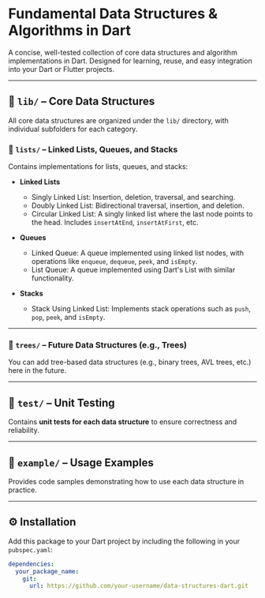 # Fundamental Data Structures & Algorithms in Dart

A concise, well-tested collection of core data structures and algorithm implementations in Dart. Designed for learning, reuse, and easy integration into your Dart or Flutter projects.

---

## 📁 `lib/` – Core Data Structures

All core data structures are organized under the `lib/` directory, with individual subfolders for each category.

### 📂 `lists/` – Linked Lists, Queues, and Stacks

Contains implementations for lists, queues, and stacks:

- **Linked Lists**
  - Singly Linked List: Insertion, deletion, traversal, and searching.
  - Doubly Linked List: Bidirectional traversal, insertion, and deletion.
  - Circular Linked List: A singly linked list where the last node points to the head. Includes `insertAtEnd`, `insertAtFirst`, etc.

- **Queues**
  - Linked Queue: A queue implemented using linked list nodes, with operations like `enqueue`, `dequeue`, `peek`, and `isEmpty`.
  - List Queue: A queue implemented using Dart's List with similar functionality.

- **Stacks**
  - Stack Using Linked List: Implements stack operations such as `push`, `pop`, `peek`, and `isEmpty`.

---

### 📂 `trees/` – Future Data Structures (e.g., Trees)

You can add tree-based data structures (e.g., binary trees, AVL trees, etc.) here in the future.

---

## 🧪 `test/` – Unit Testing

Contains **unit tests for each data structure** to ensure correctness and reliability.

---

## 📂 `example/` – Usage Examples

Provides code samples demonstrating how to use each data structure in practice.

---

## ⚙️ Installation

Add this package to your Dart project by including the following in your `pubspec.yaml`:

```yaml
dependencies:
  your_package_name:
    git:
      url: https://github.com/your-username/data-structures-dart.git
